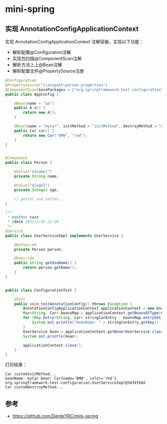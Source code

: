 # mini-spring

## 实现 AnnotationConfigApplicationContext

实现 AnnotationConfigApplicationContext 注解容器，实现以下功能：

- 解析配置@Configuration注解
- 实现包扫描@ComponentScan注解
- 解析方法上上@Bean注解
- 解析配置文件@PropertySource注册

```java
@Configuration
@PropertySource("classpath:person.properties")
@ComponentScan(basePackages = {"org.springframework.test.configuration"})
public class AppConfig {

    @Bean(name = "aa")
    public A a() {
        return new A();
    }

    @Bean(name = "myCar", initMethod = "initMethod", destroyMethod = "destroyMethod")
    public Car car() {
        return new Car("BMW", "red");
    }
}
```


```java

@Component
public class Person {

    @Value("${name}")
    private String name;

    @Value("${age}")
    private Integer age;

    // getter and setter...
}
```
```java
/**
 * @author cuzz
 * @date 2022/3/16 22:20
 */
@Service
public class UserServiceImpl implements UserService {

    @Autowired
    private Person person;

    @Override
    public String getUseName() {
        return person.getName();
    }
}
```

```java

public class ConfigurationTest {

    @Test
    public void testAnnotationConfig() throws Exception {
        AnnotationConfigApplicationContext applicationContext = new AnnotationConfigApplicationContext(AppConfig.class);
        Map<String, Car> beansMap = applicationContext.getBeansOfType(Car.class);
        for (Map.Entry<String, Car> stringCarEntry : beansMap.entrySet()) {
            System.out.println("beanName: " + stringCarEntry.getKey() + " bean: " + stringCarEntry.getValue());
        }
        UserService bean = applicationContext.getBean(UserService.class);
        System.out.println(bean);

        applicationContext.close();
    }
}

```

打印结果：

```
Car customInitMethod...
beanName: myCar bean: Car{name='BMW', color='red'}
org.springframework.test.configuration.UserServiceImpl@3439f68d
Car customDestroyMethod...
```

## 参考

- https://github.com/DerekYRC/mini-spring 
